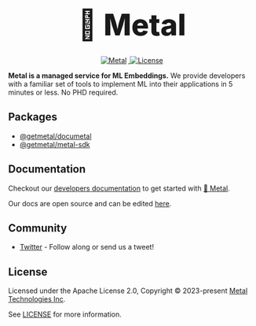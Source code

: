 <p align="center" style="font-size:60px; font-weight: 800; line-height:5rem; margin:1.5rem">
🤘 Metal
</p>

<p align="center">
  <a href="https://twitter.com/Metal_io">
    <img src="https://img.shields.io/badge/metal-message?style=flat&logo=twitter&color=4f46e5&logoColor=#4f46e5" alt="Metal" style="margin-right:3px" />
  </a>
  <a href="https://github.com/getmetal/metal/blob/main/LICENSE">
    <img src="https://img.shields.io/github/license/getmetal/metal?style=flat&label=license&logo=github&color=4f46e5&logoColor=fff" alt="License" />
  </a>
</p>

**Metal is a managed service for ML Embeddings.** We provide developers with a familiar set of tools to implement ML into their applications in 5 minutes or less. No PHD required.

## Packages

- [@getmetal/documetal](https://github.com/getmetal/documetal)
- [@getmetal/metal-sdk](https://github.com/getmetal/metal-sdk)

## Documentation

Checkout our [developers documentation](https://docs.getmetal.io) to get started with [🤘 Metal](https://getmetal.io).

Our docs are open source and can be edited [here](https://github.com/getmetal/documetal).

## Community

- [Twitter](https://twitter.com/Metal_io) - Follow along or send us a tweet!

## License

Licensed under the Apache License 2.0, Copyright © 2023-present [Metal Technologies Inc](https://getmetal.io).

See [LICENSE](https://github.com/getmetal/developers/blob/main/LICENSE) for more information.
